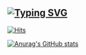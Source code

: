 [![Typing SVG](https://readme-typing-svg.demolab.com?font=Alkatra&weight=500&size=45&duration=3500&pause=3&center=false&vCenter=false&multiline=true&repeat=true&width=1000&height=100&lines=Joong+Geun+Shin)](https://git.io/typing-svg)
-------

[![Hits](https://hits.seeyoufarm.com/api/count/incr/badge.svg?url=https%3A%2F%2Fgithub.com%2FJoongGeunShin&count_bg=%2379C83D&title_bg=%23555555&icon=androidstudio.svg&icon_color=%23E7E7E7&title=hits&edge_flat=false)](https://hits.seeyoufarm.com)

[![Anurag's GitHub stats](https://github-readme-stats.vercel.app/api?username=JoongGeunShin)](https://github.com/anuraghazra/github-readme-stats)

